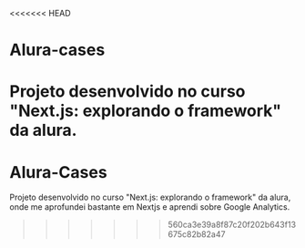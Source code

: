 <<<<<<< HEAD
# Alura-cases
Projeto desenvolvido no curso "Next.js: explorando o framework" da alura.
=======
# Alura-Cases
Projeto desenvolvido no curso "Next.js: explorando o framework" da alura, onde me aprofundei bastante em Nextjs e aprendi sobre Google Analytics.
>>>>>>> 560ca3e39a8f87c20f202b643f13675c82b82a47
